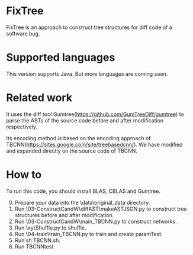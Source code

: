# FixTree
FixTree is an approach to construct tree structures for diff code of a software bug.
# Supported languages
This version supports Java. But more languages are coming soon.
# Related work
It uses the diff tool Gumtree(https://github.com/GumTreeDiff/gumtree) to parse the ASTs of the source code before and after modification respectively.

Its encoding method is based on the encoding approach of TBCNN(https://sites.google.com/site/treebasedcnn/). We have modified and expanded directly on the source code of TBCNN.

# How to
To run this code, you should install BLAS, CBLAS and Gumtree.

0. Prepare your data into the \data\original_data directory.
1. Run \03-ConstructCandW\diffAST\makeASTJSON.py to construct tree structures before and after modification.
2. Run \03-ConstructCandW\main_TBCNN.py to construct networks.
3. Run \xy\Shuffle.py to shuffle.
4. Run \04-train\train_TBCNN.py to train and create paramTest.
5. Run sh TBCNN.sh.
6. Run TBCNNtest.
